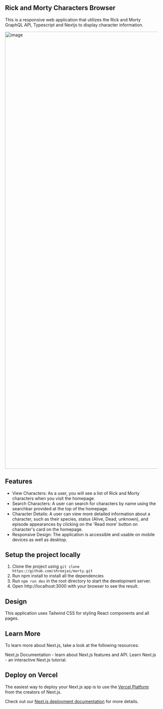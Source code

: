 ## Rick and Morty Characters Browser
This is a responsive web application that utilizes the Rick and Morty GraphQL API, Typescript and Nextjs to display
character information.

<img width="1440" alt="image" src="https://github.com/user-attachments/assets/dcd70b92-6349-451f-ac65-18a857787e4d">

## Features
- View Characters: As a user, you will see a list of Rick and Morty characters when you visit the
homepage.
- Search Characters: A user can search for characters by name using the searchbar provided at the top of the homepage.
- Character Details: A user can view more detailed information about a character, such as their species, status (Alive, Dead, unknown), and episode appearances by clicking on the 'Read more' button on character's card on the homepage.
- Responsive Design: The application is accessible and usable on mobile devices as well as desktop.

## Setup the project locally
1. Clone the project using `git clone https://github.com/shreejai/morty.git`
2. Run npm install to install all the dependencies
3. Run `npm run dev` in the root directory to start the development server.
4. Open http://localhost:3000 with your browser to see the result.

## Design
This application uses Tailwind CSS for styling React components and all pages.

## Learn More
To learn more about Next.js, take a look at the following resources:

Next.js Documentation - learn about Next.js features and API.
Learn Next.js - an interactive Next.js tutorial.

## Deploy on Vercel

The easiest way to deploy your Next.js app is to use the [Vercel Platform](https://vercel.com/new?utm_medium=default-template&filter=next.js&utm_source=create-next-app&utm_campaign=create-next-app-readme) from the creators of Next.js.

Check out our [Next.js deployment documentation](https://nextjs.org/docs/deployment) for more details.
